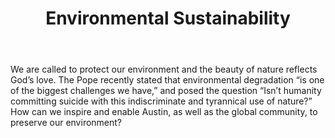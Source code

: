 ﻿---
title: Environmental Sustainability
intro: How can we ensure environmental sustainability in our local and global community?
champions:
- name:
    The Cleanweb Initiative
  logo:
    cleanweb-initiative.jpg
  url:
   http://cleanweb.co/
---
We are called to protect our environment and the beauty of nature reflects God’s love. The Pope recently stated that environmental degradation “is one of the biggest challenges we have,” and posed the question “Isn’t humanity committing suicide with this indiscriminate and tyrannical use of nature?” How can we inspire and enable Austin, as well as the global community, to preserve our environment?
